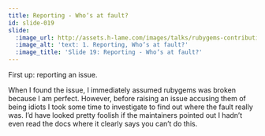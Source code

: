 ```yaml
---
title: Reporting - Whoʼs at fault?
id: slide-019
slide:
  :image_url: http://assets.h-lame.com/images/talks/rubygems-contribution/slides/019.png
  :image_alt: 'text: 1. Reporting, Whoʼs at fault?'
  :image_title: 'Slide 19: Reporting - Whoʼs at fault?'
---
```

First up: reporting an issue.

When I found the issue, I immediately assumed rubygems was broken because I am perfect.  However, before raising an issue accusing them of being idiots I took some time to investigate to find out where the fault really was.  Iʼd have looked pretty foolish if the maintainers pointed out I hadnʼt even read the docs where it clearly says you canʼt do this.
